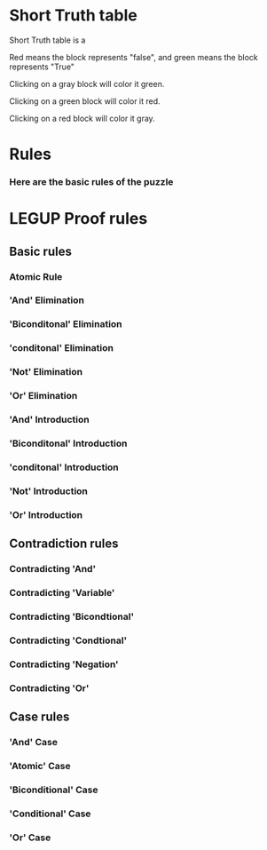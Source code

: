 # Short Truth table
Short Truth table is a 

Red means the block represents "false", and green means the block represents "True"

Clicking on a gray block will color it green.

Clicking on a green block will color it red.

Clicking on a red block will color it gray.


# Rules
### Here are the basic rules of the puzzle

# LEGUP Proof rules
## Basic rules


### Atomic Rule
### 'And' Elimination
### 'Biconditonal' Elimination 
### 'conditonal' Elimination 
### 'Not' Elimination 
### 'Or' Elimination 

### 'And' Introduction
### 'Biconditonal' Introduction 
### 'conditonal' Introduction 
### 'Not' Introduction 
### 'Or' Introduction 


## Contradiction rules

### Contradicting 'And'
### Contradicting 'Variable'
### Contradicting 'Bicondtional'
### Contradicting 'Condtional'
### Contradicting 'Negation'
### Contradicting 'Or'


## Case rules

### 'And' Case
### 'Atomic' Case
### 'Biconditional' Case
### 'Conditional' Case
### 'Or' Case
